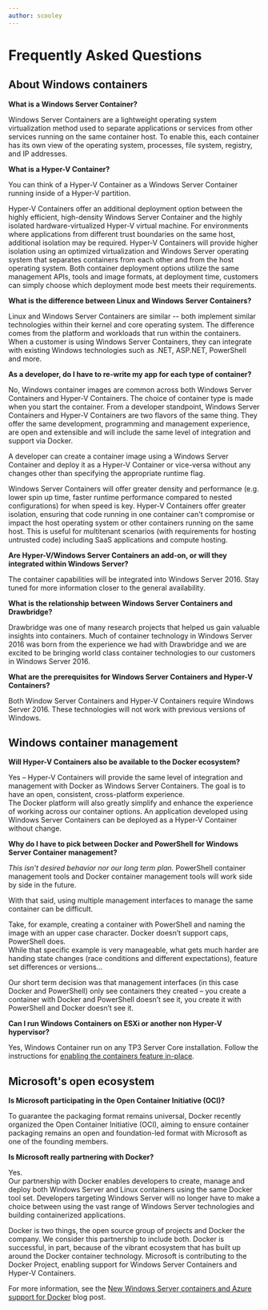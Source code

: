 ```yaml
---
author: scooley
---
```


# Frequently Asked Questions

## About Windows containers

**What is a Windows Server Container?**

Windows Server Containers are a lightweight operating system virtualization method used to separate applications or services from other services running on the same container host. To enable this, each container has its own view of the operating system, processes, file system, registry, and IP addresses.  

**What is a Hyper-V Container?**

You can think of a Hyper-V Container as a Windows Server Container running inside of a Hyper-V partition.

Hyper-V Containers offer an additional deployment option between the highly efficient, high-density Windows Server Container and the highly isolated hardware-virtualized Hyper-V virtual machine. For environments where applications from different trust boundaries on the same host, additional isolation may be required. Hyper-V Containers will provide higher isolation using an optimized virtualization and Windows Server operating system that separates containers from each other and from the host operating system. Both container deployment options utilize the same management APIs, tools and image formats, at deployment time, customers can simply choose which deployment mode best meets their requirements.

**What is the difference between Linux and Windows Server Containers?**

Linux and Windows Server Containers are similar -- both implement similar technologies within their kernel and core operating system. The difference comes from the platform and workloads that run within the containers.  
When a customer is using Windows Server Containers, they can integrate with existing Windows technologies such as .NET, ASP.NET, PowerShell and more.

**As a developer, do I have to re-write my app for each type of container?**

No, Windows container images are common across both Windows Server Containers and Hyper-V Containers. The choice of container type is made when you start the container. From a developer standpoint, Windows Server Containers and Hyper-V Containers are two flavors of the same thing.  They offer the same development, programming and management experience, are open and extensible and will include the same level of integration and support via Docker.

A developer can create a container image using a Windows Server Container and deploy it as a Hyper-V Container or vice-versa without any changes other than specifying the appropriate runtime flag.

Windows Server Containers will offer greater density and performance (e.g. lower spin up time, faster runtime performance compared to nested configurations) for when speed is key. Hyper-V Containers offer greater isolation, ensuring that code running in one container can't compromise or impact the host operating system or other containers running on the same host. This is useful for multitenant scenarios (with requirements for hosting untrusted code) including SaaS applications and compute hosting.

**Are Hyper-V/Windows Server Containers an add-on, or will they integrated within Windows Server?**

The container capabilities will be integrated into Windows Server 2016. Stay tuned for more information closer to the general availability.  

**What is the relationship between Windows Server Containers and Drawbridge?**

Drawbridge was one of many research projects that helped us gain valuable insights into containers.  Much of container technology in Windows Server 2016 was born from the experience we had with Drawbridge and we are excited to be bringing world class container technologies to our customers in Windows Server 2016.

**What are the prerequisites for Windows Server Containers and Hyper-V Containers?**

Both Window Server Containers and Hyper-V Containers require Windows Server 2016. These technologies will not work with previous versions of Windows.


## Windows container management

**Will Hyper-V Containers also be available to the Docker ecosystem?**

Yes – Hyper-V Containers will provide the same level of integration and management with Docker as Windows Server Containers.  The goal is to have an open, consistent, cross-platform experience.  
The Docker platform will also greatly simplify and enhance the experience of working across our container options. An application developed using Windows Server Containers can be deployed as a Hyper-V Container without change.

**Why do I have to pick between Docker and PowerShell for Windows Server Container management?**

_This isn't desired behavior nor our long term plan._  PowerShell container management tools and Docker container management tools will work side by side in the future.

With that said, using multiple management interfaces to manage the same container can be difficult.

Take, for example, creating a container with PowerShell and naming the image with an upper case character.  Docker doesn’t support caps, PowerShell does.  
While that specific example is very manageable, what gets much harder are handing state changes (race conditions and different expectations), feature set differences or versions…

Our short term decision was that management interfaces (in this case Docker and PowerShell) only see containers they created – you create a container with Docker and PowerShell doesn’t see it, you create it with PowerShell and Docker doesn’t see it.

**Can I run Windows Containers on ESXi or another non Hyper-V hypervisor?**

Yes, Windows Container run on any TP3 Server Core installation.  Follow the instructions for [enabling the containers feature in-place](../quick_start/inplace_setup.md).


## Microsoft's open ecosystem

**Is Microsoft participating in the Open Container Initiative (OCI)?**

To guarantee the packaging format remains universal, Docker recently organized the Open Container Initiative (OCI), aiming to ensure container packaging remains an open and foundation-led format with Microsoft as one of the founding members.

**Is Microsoft really partnering with Docker?**

Yes.  
Our partnership with Docker enables developers to create, manage and deploy both Windows Server and Linux containers using the same Docker tool set. Developers targeting Windows Server will no longer have to make a choice between using the vast range of Windows Server technologies and building containerized applications.  

Docker is two things, the open source group of projects and Docker the company. We consider this partnership to include both. Docker is successful, in part, because of the vibrant ecosystem that has built up around the Docker container technology. Microsoft is contributing to the Docker Project, enabling support for Windows Server Containers and Hyper-V Containers.  

For more information, see the [New Windows Server containers and Azure support for Docker](http://azure.microsoft.com/blog/2014/10/15/new-windows-server-containers-and-azure-support-for-docker/?WT.mc_id=Blog_ServerCloud_Announce_TTD) blog post.
